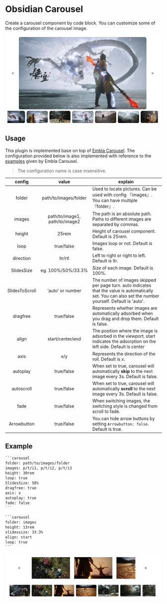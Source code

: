 # Obsidian Carousel

Create a carousel component by code block. You can customize some of the configuration of the carousel image.

![image-01](./images/image-01.png)

## Usage

This plugin is implemented base on top of [Embla Carousel](https://github.com/davidjerleke/embla-carousel). The configuration provided below is also implemented with reference to the [examples](https://www.embla-carousel.com/examples/predefined/) given by Embla Carousel.

> The configuration name is case insensitive.

|     config     |             value              | explain                                                                                                                                                  |
| :------------: | :----------------------------: | -------------------------------------------------------------------------------------------------------------------------------------------------------- |
|     folder     |     path/to/images/folder      | Used to locate pictures. Can be used with config 『images』. You can have multiple 『folder』.                                                           |
|     images     | path/to/image1, path/to/image2 | The path is an absolute path. Paths to different images are separated by commas.                                                                         |
|     height     |             25rem              | Height of carousel component. Default is 25rem.                                                                                                          |
|      loop      |           true/false           | Images loop or not. Default is false.                                                                                                                    |
|   direction    |            ltr/rtl             | Left to right or right to left. Default is ltr.                                                                                                          |
|   SlidesSize   |       eg. 100%/50%/33.3%       | Size of each image. Default is 100%.                                                                                                                     |
| SlidesToScroll |        'auto' or number        | The number of images skipped per page turn. auto indicates that the value is automatically set. You can also set the number yourself. Default is 'auto'. |
|    dragfree    |           true/false           | Represents whether images are automatically adsorbed when you drag and drop them. Default is false.                                                      |
|     align      |        start/center/end        | The position where the image is adsorbed in the viewport. start indicates the adsorption on the left side. Default is center                             |
|      axis      |              x/y               | Represents the direction of the roll. Default is x.                                                                                                      |
|    autoplay    |           true/false           | When set to true, carousel will automatically **skip** to the next image every 3s. Default is false.                                                     |
|   autoscroll   |           true/false           | When set to true, carousel will automatically **scroll** to the next image every 3s. Default is false.                                                   |
|      fade      |           true/false           | When switching images, the switching style is changed from scroll to fade.                                                                               |
|  Arrowbutton   |           true/false           | You can hide arrow buttons by setting `Arrowbutton: false`. Default is true.                                                                             |

## Example

````
```carousel
folder: path/to/images/folder
images: p/t/i1, p/t/i2, p/t/i3
height: 30rem
loop: true
SlidesSize: 50%
dragfree: true
axis: x
autoplay: true
fade: false
```
````

````
```carousel
folder: images
height: 13rem
slidessize: 33.3%
align: start
loop: true
```
````

![image-02](./images/image-02.png)
